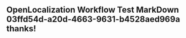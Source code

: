 <properties
ms.topic="hero-topic"
ms.test1="hero-topic"
ms.test2="test"/>

## OpenLocalization Workflow Test MarkDown 03ffd54d-a20d-4663-9631-b4528aed969a thanks!
